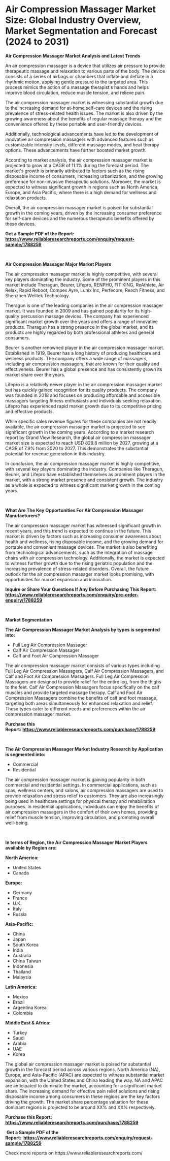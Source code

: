 <p><h1>Air Compression Massager Market Size: Global Industry Overview, Market Segmentation and Forecast (2024 to 2031)</h1></p><p><strong>Air Compression Massager Market Analysis and Latest Trends</strong></p>
<p><p>An air compression massager is a device that utilizes air pressure to provide therapeutic massage and relaxation to various parts of the body. The device consists of a series of airbags or chambers that inflate and deflate in a rhythmic motion, applying gentle pressure to the targeted area. This process mimics the action of a massage therapist's hands and helps improve blood circulation, reduce muscle tension, and relieve pain.</p><p>The air compression massager market is witnessing substantial growth due to the increasing demand for at-home self-care devices and the rising prevalence of stress-related health issues. The market is also driven by the growing awareness about the benefits of regular massage therapy and the convenience offered by these portable and user-friendly devices.</p><p>Additionally, technological advancements have led to the development of innovative air compression massagers with advanced features such as customizable intensity levels, different massage modes, and heat therapy options. These advancements have further boosted market growth.</p><p>According to market analysis, the air compression massager market is projected to grow at a CAGR of 11.1% during the forecast period. The market's growth is primarily attributed to factors such as the rising disposable income of consumers, increasing urbanization, and the growing preference for non-invasive therapeutic solutions. Moreover, the market is expected to witness significant growth in regions such as North America, Europe, and Asia Pacific, where there is a high demand for wellness and relaxation products.</p><p>Overall, the air compression massager market is poised for substantial growth in the coming years, driven by the increasing consumer preference for self-care devices and the numerous therapeutic benefits offered by these devices.</p></p>
<p><strong>Get a Sample PDF of the Report:&nbsp; <a href="https://www.reliableresearchreports.com/enquiry/request-sample/1788259">https://www.reliableresearchreports.com/enquiry/request-sample/1788259</a></strong></p>
<p>&nbsp;</p>
<p><strong>Air Compression Massager Major Market Players</strong></p>
<p><p>The air compression massager market is highly competitive, with several key players dominating the industry. Some of the prominent players in this market include Theragun, Beurer, Lifepro, RENPHO, FIT KING, ReAthlete, Air Relax, Rapid Reboot, Compex Ayre, Lunix Inc, Perfecore, Reach Fitness, and Shenzhen Welltek Technology.</p><p>Theragun is one of the leading companies in the air compression massager market. It was founded in 2009 and has gained popularity for its high-quality percussion massage devices. The company has experienced significant market growth over the years and offers a range of innovative products. Theragun has a strong presence in the global market, and its products are highly regarded by both professional athletes and general consumers.</p><p>Beurer is another renowned player in the air compression massager market. Established in 1919, Beurer has a long history of producing healthcare and wellness products. The company offers a wide range of massagers, including air compression massagers, that are known for their quality and effectiveness. Beurer has a global presence and has consistently grown its market share over the years.</p><p>Lifepro is a relatively newer player in the air compression massager market but has quickly gained recognition for its quality products. The company was founded in 2018 and focuses on producing affordable and accessible massagers targeting fitness enthusiasts and individuals seeking relaxation. Lifepro has experienced rapid market growth due to its competitive pricing and effective products.</p><p>While specific sales revenue figures for these companies are not readily available, the air compression massager market is projected to see significant growth in the coming years. According to a market research report by Grand View Research, the global air compression massager market size is expected to reach USD 829.8 million by 2027, growing at a CAGR of 7.9% from 2020 to 2027. This demonstrates the substantial potential for revenue generation in this industry.</p><p>In conclusion, the air compression massager market is highly competitive, with several key players dominating the industry. Companies like Theragun, Beurer, and Lifepro have established themselves as prominent players in the market, with a strong market presence and consistent growth. The industry as a whole is expected to witness significant market growth in the coming years.</p></p>
<p>&nbsp;</p>
<p><strong>What Are The Key Opportunities For Air Compression Massager Manufacturers?</strong></p>
<p><p>The air compression massager market has witnessed significant growth in recent years, and this trend is expected to continue in the future. This market is driven by factors such as increasing consumer awareness about health and wellness, rising disposable income, and the growing demand for portable and convenient massage devices. The market is also benefiting from technological advancements, such as the integration of massage chairs with air compression technology. Additionally, the market is expected to witness further growth due to the rising geriatric population and the increasing prevalence of stress-related disorders. Overall, the future outlook for the air compression massager market looks promising, with opportunities for market expansion and innovation.</p></p>
<p><strong>Inquire or Share Your Questions If Any Before Purchasing This Report: <a href="https://www.reliableresearchreports.com/enquiry/pre-order-enquiry/1788259">https://www.reliableresearchreports.com/enquiry/pre-order-enquiry/1788259</a></strong></p>
<p>&nbsp;</p>
<p><strong>Market Segmentation</strong></p>
<p><strong>The Air Compression Massager Market Analysis by types is segmented into:</strong></p>
<p><ul><li>Full Leg Air Compression Massager</li><li>Calf Air Compression Massager</li><li>Calf and Foot Air Compression Massager</li></ul></p>
<p><p>The air compression massager market consists of various types including Full Leg Air Compression Massagers, Calf Air Compression Massagers, and Calf and Foot Air Compression Massagers. Full Leg Air Compression Massagers are designed to provide relief for the entire leg, from the thighs to the feet. Calf Air Compression Massagers focus specifically on the calf muscles and provide targeted massage therapy. Calf and Foot Air Compression Massagers combine the benefits of calf and foot massage, targeting both areas simultaneously for enhanced relaxation and relief. These types cater to different needs and preferences within the air compression massager market.</p></p>
<p><strong>Purchase this Report:&nbsp;<a href="https://www.reliableresearchreports.com/purchase/1788259">https://www.reliableresearchreports.com/purchase/1788259</a></strong></p>
<p>&nbsp;</p>
<p><strong>The Air Compression Massager Market Industry Research by Application is segmented into:</strong></p>
<p><ul><li>Commercial</li><li>Residential</li></ul></p>
<p><p>The air compression massager market is gaining popularity in both commercial and residential settings. In commercial applications, such as spas, wellness centers, and salons, air compression massagers are used to provide relaxation and stress relief to customers. They are also increasingly being used in healthcare settings for physical therapy and rehabilitation purposes. In residential applications, individuals can enjoy the benefits of air compression massagers in the comfort of their own homes, providing relief from muscle tension, improving circulation, and promoting overall well-being.</p></p>
<p>&nbsp;</p>
<p><strong>In terms of Region, the Air Compression Massager Market Players available by Region are:</strong></p>
<p>
    <p> <strong> North America: </strong>
        <ul>
            <li>United States</li>
            <li>Canada</li>
        </ul>
        </p> 
    <p> <strong> Europe: </strong>
        <ul>
            <li>Germany</li>
            <li>France</li>
            <li>U.K.</li>
            <li>Italy</li>
            <li>Russia</li>
        </ul>
        </p> 
    <p> <strong> Asia-Pacific: </strong>
        <ul>
            <li>China</li>
            <li>Japan</li>
            <li>South Korea</li>
            <li>India</li>
            <li>Australia</li>
            <li>China Taiwan</li>
            <li>Indonesia</li>
            <li>Thailand</li>
            <li>Malaysia</li>
        </ul>
        </p> 
    <p> <strong> Latin America: </strong>
        <ul>
            <li>Mexico</li>
            <li>Brazil</li>
            <li>Argentina Korea</li>
            <li>Colombia</li>
        </ul>
        </p> 
    <p> <strong> Middle East & Africa: </strong>
        <ul>
            <li>Turkey</li>
            <li>Saudi</li>
            <li>Arabia</li>
            <li>UAE</li>
            <li>Korea</li>
        </ul>
    </p>
    </p>
<p><p>The global air compression massager market is poised for substantial growth in the forecast period across various regions. North America (NA), Europe, and Asia-Pacific (APAC) are expected to witness substantial market expansion, with the United States and China leading the way. NA and APAC are anticipated to dominate the market, accounting for a significant market share. The increasing demand for effective pain relief solutions and rising disposable income among consumers in these regions are the key factors driving the growth. The market share percentage valuation for these dominant regions is projected to be around XX% and XX% respectively.</p></p>
<p><strong>Purchase this Report: <a href="https://www.reliableresearchreports.com/purchase/1788259">https://www.reliableresearchreports.com/purchase/1788259</a></strong></p>
<p>&nbsp;<strong>Get a Sample PDF of the Report:&nbsp;&nbsp;<a href="https://www.reliableresearchreports.com/enquiry/request-sample/1788259">https://www.reliableresearchreports.com/enquiry/request-sample/1788259</a></strong></p>
<p><strong></strong></p>
<p>Check more reports on https://www.reliableresearchreports.com/</p>